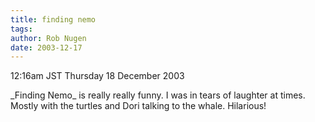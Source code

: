 ```yaml
---
title: finding nemo
tags: 
author: Rob Nugen
date: 2003-12-17
---
```


<p class=date>12:16am JST Thursday 18 December 2003</p>

<p>_Finding Nemo_ is really really funny.  I was in tears of
  laughter at times.  Mostly with the turtles and Dori talking to the
  whale.  Hilarious!</p>
